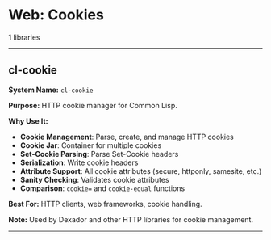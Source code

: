 # Web: Cookies

1 libraries

---

## cl-cookie

**System Name:** `cl-cookie`

**Purpose:** HTTP cookie manager for Common Lisp.

**Why Use It:**
- **Cookie Management**: Parse, create, and manage HTTP cookies
- **Cookie Jar**: Container for multiple cookies
- **Set-Cookie Parsing**: Parse Set-Cookie headers
- **Serialization**: Write cookie headers
- **Attribute Support**: All cookie attributes (secure, httponly, samesite, etc.)
- **Sanity Checking**: Validates cookie attributes
- **Comparison**: `cookie=` and `cookie-equal` functions

**Best For:** HTTP clients, web frameworks, cookie handling.

**Note:** Used by Dexador and other HTTP libraries for cookie management.

---


